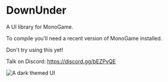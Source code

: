 # DownUnder
A UI library for MonoGame.

To compile you'll need a recent version of MonoGame installed.

Don't try using this yet!

Talk on Discord: https://discord.gg/bEZPvQE

![A dark themed UI](/Images/good_ui8.gif)
